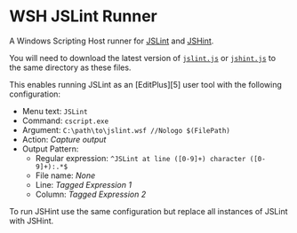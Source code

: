 WSH JSLint Runner
=================

A Windows Scripting Host runner for [JSLint][1] and [JSHint][2].

You will need to download the latest version of [`jslint.js`][3] or [`jshint.js`][4] to the same directory as these files.

This enables running JSLint as an [EditPlus][5] user tool with the following configuration:

* Menu text: `JSLint`
* Command: `cscript.exe`
* Argument: `C:\path\to\jslint.wsf //Nologo $(FilePath)`
* Action: _Capture output_
* Output Pattern:
    * Regular expression: `^JSLint at line ([0-9]+) character ([0-9]+):.*$`
    * File name: _None_
    * Line: _Tagged Expression 1_
    * Column: _Tagged Expression 2_

To run JSHint use the same configuration but replace all instances of JSLint with JSHint.

[1]: http://www.jslint.com
[2]: http://jshint.com
[3]: https://raw.github.com/douglascrockford/JSLint/master/jslint.js
[4]: https://raw.github.com/jshint/jshint/master/jshint.js
[4]: http://www.editplus.com
